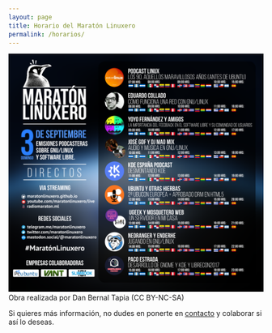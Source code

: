 ```yaml
---
layout: page
title: Horario del Maratón Linuxero
permalink: /horarios/
---
```

![#CartelDirectos](/images/carteldirectosmaratonlinuxero.png)  
Obra realizada por Dan Bernal Tapia (CC BY-NC-SA)

Si quieres más información, no dudes en ponerte en [contacto](/contacto) y colaborar si así lo deseas.

